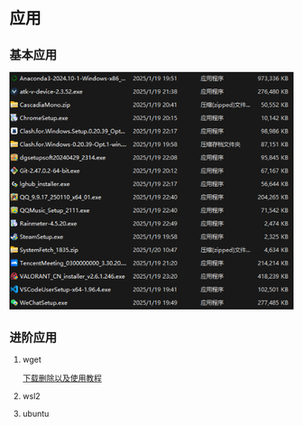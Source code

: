 # 应用

## 基本应用

![alt text](image.png)

## 进阶应用

1. wget

    [下载删除以及使用教程](https://blog.csdn.net/m0_45447650/article/details/125786723)

2. wsl2

3. ubuntu